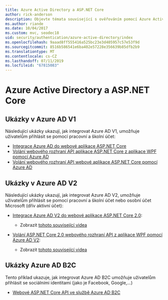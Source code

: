```yaml
---
title: Azure Active Directory a ASP.NET Core
author: rick-anderson
description: Objevte témata související s ověřováním pomocí Azure Active Directory v ASP.NET Core.
ms.author: riande
ms.date: 10/04/2017
ms.custom: mvc, seodec18
uid: security/authentication/azure-active-directory/index
ms.openlocfilehash: 9aaad8ff555416a525bc23e3d405957c57e53f9d
ms.sourcegitcommit: 8516b586541e6ba402e57228e356639b85dfb2b9
ms.translationtype: MT
ms.contentlocale: cs-CZ
ms.lasthandoff: 07/11/2019
ms.locfileid: "67815083"
---
```

# <a name="azure-active-directory-with-aspnet-core"></a>Azure Active Directory a ASP.NET Core

## <a name="azure-ad-v1-samples"></a>Ukázky v Azure AD V1

Následující ukázky ukazují, jak integrovat Azure AD V1, umožňuje uživatelům přihlásit se pomocí pracovní a školní účet:
* [Integrace Azure AD do webové aplikace ASP.NET Core](https://azure.microsoft.com/documentation/samples/active-directory-dotnet-webapp-openidconnect-aspnetcore/)
* [Volání webového rozhraní API aplikace ASP.NET Core z aplikace WPF pomocí Azure AD](https://azure.microsoft.com/documentation/samples/active-directory-dotnet-native-aspnetcore/)
* [Volání webového rozhraní API webové aplikace ASP.NET Core pomocí Azure AD](https://azure.microsoft.com/documentation/samples/active-directory-dotnet-webapp-webapi-openidconnect-aspnetcore/)

## <a name="azure-ad-v2-samples"></a>Ukázky v Azure AD V2

Následující ukázky ukazují, jak integrovat Azure AD V2, umožňuje uživatelům přihlásit se pomocí pracovní a školní účet nebo osobní účet Microsoft (dřív aktivní účet):
* [Integrace Azure AD V2 do webové aplikace ASP.NET Core 2.0](https://github.com/Azure-Samples/active-directory-aspnetcore-webapp-openidconnect-v2): 
  * Zobrazit [tohoto související videa](https://channel9.msdn.com/Events/Build/2018/THR5001) 

* [Volání ASP.NET Core 2.0 webového rozhraní API z aplikace WPF pomocí Azure AD V2](https://github.com/azure-samples/active-directory-dotnet-native-aspnetcore-v2): 
  * Zobrazit [tohoto související videa](https://channel9.msdn.com/Events/Build/2018/THR5000)

## <a name="azure-ad-b2c-sample"></a>Ukázky Azure AD B2C

Tento příklad ukazuje, jak integrovat Azure AD B2C umožňuje uživatelům přihlásit se sociálními identitami (jako je Facebook, Google,...)
* [Webové ASP.NET Core API ve službě Azure AD B2C](https://azure.microsoft.com/resources/samples/active-directory-b2c-dotnetcore-webapi/)
